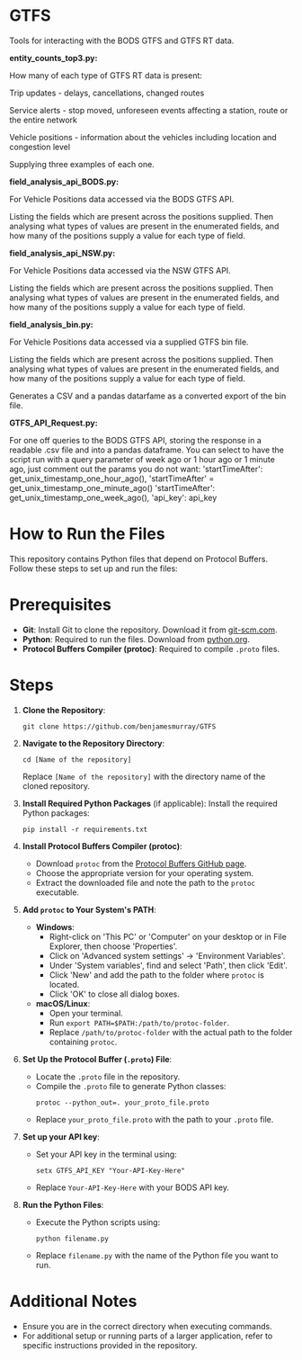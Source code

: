 # GTFS
Tools for interacting with the BODS GTFS and GTFS RT data. 

**entity_counts_top3.py:** 

How many of each type of GTFS RT data is present:

Trip updates - delays, cancellations, changed routes

Service alerts - stop moved, unforeseen events affecting a station, route or the entire network

Vehicle positions - information about the vehicles including location and congestion level

Supplying three examples of each one.

**field_analysis_api_BODS.py:**

For Vehicle Positions data accessed via the BODS GTFS API.

Listing the fields which are present across the positions supplied. Then analysing what types of values are present in the enumerated fields, and how many of the positions supply a value for each type of field.


**field_analysis_api_NSW.py:**

For Vehicle Positions data accessed via the NSW GTFS API.

Listing the fields which are present across the positions supplied. Then analysing what types of values are present in the enumerated fields, and how many of the positions supply a value for each type of field.

**field_analysis_bin.py:**

For Vehicle Positions data accessed via a supplied GTFS bin file.

Listing the fields which are present across the positions supplied. Then analysing what types of values are present in the enumerated fields, and how many of the positions supply a value for each type of field.

Generates a CSV and a pandas datarfame as a converted export of the bin file.

**GTFS_API_Request.py:**

For one off queries to the BODS GTFS API, storing the response in a readable .csv file and into a pandas dataframe.
You can select to have the script run with a query parameter of  week ago or 1 hour ago or 1 minute ago, just comment out the params you do not want:
    'startTimeAfter': get_unix_timestamp_one_hour_ago(),
    'startTimeAfter' = get_unix_timestamp_one_minute_ago()
    'startTimeAfter': get_unix_timestamp_one_week_ago(),
    'api_key': api_key



# How to Run the Files

This repository contains Python files that depend on Protocol Buffers. Follow these steps to set up and run the files:

# Prerequisites

- **Git**: Install Git to clone the repository. Download it from [git-scm.com](https://git-scm.com/).
- **Python**: Required to run the files. Download from [python.org](https://www.python.org/).
- **Protocol Buffers Compiler (protoc)**: Required to compile `.proto` files.

# Steps

1. **Clone the Repository**:
   ```
   git clone https://github.com/benjamesmurray/GTFS
   ```

2. **Navigate to the Repository Directory**:
   ```
   cd [Name of the repository]
   ```
   Replace `[Name of the repository]` with the directory name of the cloned repository.

3. **Install Required Python Packages** (if applicable):
   Install the required Python packages:
   ```
   pip install -r requirements.txt
   ```

4. **Install Protocol Buffers Compiler (protoc)**:
   - Download `protoc` from the [Protocol Buffers GitHub page](https://github.com/protocolbuffers/protobuf).
   - Choose the appropriate version for your operating system.
   - Extract the downloaded file and note the path to the `protoc` executable.

5. **Add `protoc` to Your System's PATH**:
   - **Windows**:
     - Right-click on 'This PC' or 'Computer' on your desktop or in File Explorer, then choose 'Properties'.
     - Click on 'Advanced system settings' -> 'Environment Variables'.
     - Under 'System variables', find and select 'Path', then click 'Edit'.
     - Click 'New' and add the path to the folder where `protoc` is located.
     - Click 'OK' to close all dialog boxes.
   - **macOS/Linux**:
     - Open your terminal.
     - Run `export PATH=$PATH:/path/to/protoc-folder`.
     - Replace `/path/to/protoc-folder` with the actual path to the folder containing `protoc`.

6. **Set Up the Protocol Buffer (`.proto`) File**:
   - Locate the `.proto` file in the repository.
   - Compile the `.proto` file to generate Python classes:
     ```
     protoc --python_out=. your_proto_file.proto
     ```
   - Replace `your_proto_file.proto` with the path to your `.proto` file.


7. **Set up your API key**:
   - Set your API key in the terminal using:
     ```
     setx GTFS_API_KEY "Your-API-Key-Here"
     ```
   - Replace `Your-API-Key-Here` with your BODS API key.

8. **Run the Python Files**:
   - Execute the Python scripts using:
     ```
     python filename.py
     ```
   - Replace `filename.py` with the name of the Python file you want to run.

# Additional Notes

- Ensure you are in the correct directory when executing commands.
- For additional setup or running parts of a larger application, refer to specific instructions provided in the repository.
```
